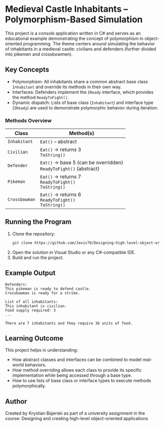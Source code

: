 # Medieval Castle Inhabitants – Polymorphism-Based Simulation

This project is a console application written in C# and serves as an educational example demonstrating the concept of polymorphism in object-oriented programming. The theme centers around simulating the behavior of inhabitants in a medieval castle: civilians and defenders (further divided into pikemen and crossbowmen).

## Key Concepts

- Polymorphism: All inhabitants share a common abstract base class `Inhabitant` and override its methods in their own way.
- Interfaces: Defenders implement the `IReady` interface, which provides the method `ReadyToFight()`.
- Dynamic dispatch: Lists of base class (`Inhabitant`) and interface type (`IReady`) are used to demonstrate polymorphic behavior during iteration.


### Methods Overview

| Class        | Method(s)                                                                 |
|--------------|---------------------------------------------------------------------------|
| `Inhabitant` | `Eat()` – abstract                                                        |
| `Civilian`   | `Eat()` → returns 3 <br> `ToString()`                                     |
| `Defender`   | `Eat()` → base 5 (can be overridden) <br> `ReadyToFight()` (abstract)     |
| `Pikeman`    | `Eat()` → returns 7 <br> `ReadyToFight()` <br> `ToString()`               |
| `Crossbowman`| `Eat()` → returns 6 <br> `ReadyToFight()` <br> `ToString()`               |

## Running the Program

1. Clone the repository:
   ```bash
   git clone https://github.com/Javis79/Designing-high-level-object-oriented-applications-in-c-.git
   ```
2. Open the solution in Visual Studio or any C#-compatible IDE.
3. Build and run the project.

## Example Output

```
Defenders:
This pikeman is ready to defend castle.
Crossbowman is ready for a strike.

List of all inhabitants:
This inhabitant is civilian.
Food supply required: 3
...

There are 7 inhabitants and they require 36 units of food.
```

## Learning Outcome

This project helps in understanding:
- How abstract classes and interfaces can be combined to model real-world behaviors.
- How method overriding allows each class to provide its specific implementation while being accessed through a base type.
- How to use lists of base class or interface types to execute methods polymorphically.

## Author

Created by Krystian Bajerski as part of a university assignment in the course:
Designing and creating high-level object-oriented applications

